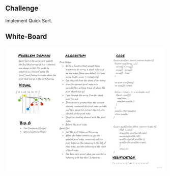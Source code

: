 
## Challenge
<!-- Description of the challenge -->
Implement Quick Sort.

## White-Board
![whiteboard](./chall28.jpg)

